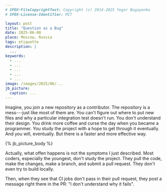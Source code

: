```yaml
---
# SPDX-FileCopyrightText: Copyright (c) 2014-2025 Yegor Bugayenko
# SPDX-License-Identifier: MIT

layout: post
title: "Question as a Bug"
date: 2025-06-08
place: Moscow, Russia
tags: etiquette
description: |
  ...
keywords:
  - ...
  - ...
  - ...
  - ...
  - ...
image: /images/2025/06/...
jb_picture:
  caption: ...
---
```


Imagine, you join a new repository as a contributor.
The repository is a mess---just like most of them are.
You can't figure out where to put new files and why a particular integration test doesn't run.
You don't understand their design.
You drink more coffee and curse the day when you became a programmer.
You study the project with a hope to get through it eventually.
And you will, eventually.
But there is a faster and more effective way.

<!--more-->

{% jb_picture_body %}

Actually, what offen happens is not the symptoms I just described.
Most coders, especially the youngest, don't study the project.
They pull the code, make the changes, make a branch, and submit a pull request.
They don't even try to build locally.

Then, when they see that CI jobs don't pass in their pull request, they post a message right there in the PR:
"I don't understand why it fails".
